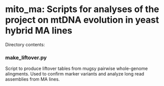 # mito_ma: Scripts for analyses of the project on mtDNA evolution in yeast hybrid MA lines

Directory contents:

### make_liftover.py
Script to produce liftover tables from mugsy pairwise whole-genome alingments. Used to confirm marker variants and analyze long read assemblies from MA lines.

